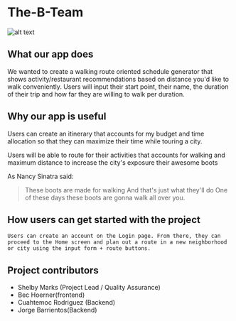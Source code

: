# The-B-Team

![alt text](https://files.slack.com/files-pri/TDW0K65GT-FFTCZNK5X/logo.png)

## What our app does
We wanted to create a walking route oriented schedule generator that shows activity/restaurant recommendations based on distance you'd like to walk conveniently. Users will input their start point, their name, the duration of their trip and how far they are willing to walk per duration. 

## Why our app is useful
Users can create an itinerary that accounts for my budget and time allocation so that they can maximize their time while touring a city.

Users will be able to route for their activities that accounts for walking and maximum distance to increase the city's exposure their awesome boots

As Nancy Sinatra said:

> These boots are made for walking 
> And that's just what they'll do 
> One of these days these boots are gonna walk all over you.

## How users can get started with the project
    Users can create an account on the Login page. From there, they can proceed to the Home screen and plan out a route in a new neighborhood or city using the input form + route buttons. 

## Project contributors
* Shelby Marks (Project Lead / Quality Assurance)
* Bec Hoerner(frontend)
* Cuahtemoc Rodriguez (Backend)
* Jorge Barrientos(Backend)


